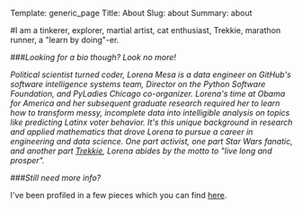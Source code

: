 Template: generic_page
Title: About
Slug: about
Summary: about

#I am a tinkerer, explorer, martial artist, cat enthusiast, Trekkie, marathon runner, a "learn by doing"-er. 


###_Looking for a bio though? Look no more!_

_Political scientist turned coder, Lorena Mesa is a data engineer on GitHub's software intelligence systems team, Director on the Python Software Foundation, and PyLadies Chicago co-organizer. Lorena's time at Obama for America and her subsequent graduate research required her to learn how to transform messy, incomplete data into intelligible analysis on topics like predicting Latinx voter behavior. It's this unique background in research and applied mathematics that drove Lorena to pursue a career in engineering and data science. One part activist, one part Star Wars fanatic, and another part [Trekkie](https://www.greggpollack.com/wp-content/uploads/2017/03/lorena_for_twitter.jpg), Lorena abides by the motto to "live long and prosper"._

###_Still need more info?_

I've been profiled in a few pieces which you can find [here](/talks.html#media).


